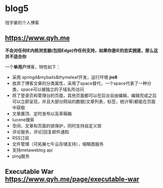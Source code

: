 # blog5
钱宇豪的个人博客

## https://www.qyh.me

**不会对任何IE内核浏览器(包括Edge)作任何支持，如果你是IE的忠实拥趸，那么这并不适合你**

一个**单用户**博客，特性如下：

* 采用 spring4&mybaits&thymeleaf开发，运行环境 **jre8**
* 放弃了博客文章的分类属性，采用了space替代，一个space代表了一种分类，space可以被独立的子域名所访问
* 除了登录页和管理台的页面，其他页面都可以在后台自由编辑，编辑完成之后可以立即呈现，并且大部分网站的数据(文章列表，标签，统计等)都能在页面中获取
* 文章置顶、定时发布以及草稿箱
* lucene搜索
* 空间、文章和页面的锁保护，同时支持自定义锁
* 评论服务，评论|回复邮件通知
* RSS订阅
* 文件管理（可拓展七牛云存储支持），缩略图服务
* 支持metaweblog api
* ping服务

## Executable War https://www.qyh.me/page/executable-war



